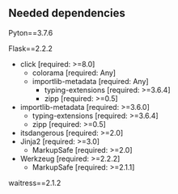 
## Needed dependencies

Pyton==3.7.6

Flask==2.2.2
  - click [required: >=8.0]
    - colorama [required: Any]
    - importlib-metadata [required: Any]
      - typing-extensions [required: >=3.6.4]
      - zipp [required: >=0.5]
  - importlib-metadata [required: >=3.6.0]
    - typing-extensions [required: >=3.6.4]
    - zipp [required: >=0.5]
  - itsdangerous [required: >=2.0]
  - Jinja2 [required: >=3.0]
    - MarkupSafe [required: >=2.0]
  - Werkzeug [required: >=2.2.2]
    - MarkupSafe [required: >=2.1.1]
    
waitress==2.1.2